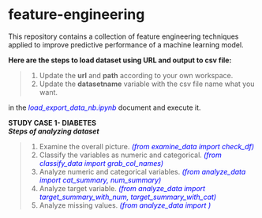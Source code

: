 # feature-engineering
This repository contains a collection of feature engineering techniques applied to improve predictive performance of a machine learning model.

**Here are the steps to load dataset using URL and output to csv file:**
>1. Update the **url** and **path** according to your own workspace. 
>2. Update the **datasetname** variable with the csv file name what you want.

in the <span style="color:blue">*load_export_data_nb.ipynb*</span> document and execute it.


**STUDY CASE 1- DIABETES**    
***Steps of analyzing dataset***
>1. Examine the overall picture. <span style="color:blue">*(from examine_data import check_df)*</span> 
>2. Classify the variables as numeric and categorical. <span style="color:blue">*(from classify_data import grab_col_names)*</span> 
>3. Analyze numeric and categorical variables. <span style="color:blue">*(from analyze_data import cat_summary, num_summary)*</span> 
>4. Analyze target variable. <span style="color:blue">*(from analyze_data import target_summary_with_num, target_summary_with_cat)*</span> 
>5. Analyze missing values. <span style="color:blue">*(from analyze_data import )*</span>


